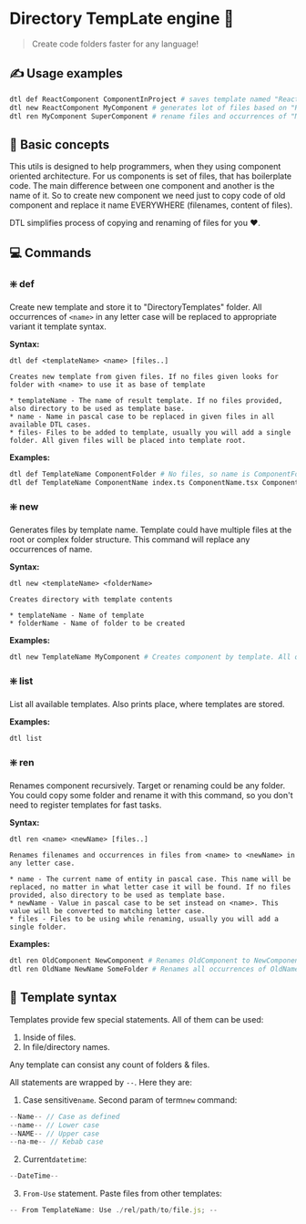# Directory TempLate engine 💨

> Create code folders faster for any language!

## ✍️ Usage examples

```bash
dtl def ReactComponent ComponentInProject # saves template named "ReactComponent" based on ComponentInProject folder
dtl new ReactComponent MyComponent # generates lot of files based on "ReactComponent" template
dtl ren MyComponent SuperComponent # rename files and occurrences of "MyComponent" in any letter case in files
```

## 🧠 Basic concepts

This utils is designed to help programmers, when they using component oriented architecture. For us components is set of files, that has boilerplate code. The main difference between one component and another is the name of it. So to create new component we need just to copy code of old component and replace it name EVERYWHERE (filenames, content of files).

DTL simplifies process of copying and renaming of files for you ❤️.

## 💻 Commands

### ❇️ def

Create new template and store it to "DirectoryTemplates" folder. All occurrences of `<name>` in any letter case will be replaced to appropriate variant it template syntax.

**Syntax:**

```
dtl def <templateName> <name> [files..]

Creates new template from given files. If no files given looks for folder with <name> to use it as base of template

* templateName - The name of result template. If no files provided, also directory to be used as template base.
* name - Name in pascal case to be replaced in given files in all available DTL cases.
* files- Files to be added to template, usually you will add a single folder. All given files will be placed into template root.
```

**Examples:**

```bash
dtl def TemplateName ComponentFolder # No files, so name is ComponentFolder and looking for same name folder
dtl def TemplateName ComponentName index.ts ComponentName.tsx ComponentName.module.scss # Example with files
```

### ❇️ new

Generates files by template name. Template could have multiple files at the root or complex folder structure. This command will replace any occurrences of name.

**Syntax:**

```
dtl new <templateName> <folderName>

Creates directory with template contents

* templateName - Name of template
* folderName - Name of folder to be created
```

**Examples:**

```bash
dtl new TemplateName MyComponent # Creates component by template. All occurrences on name will be replaced to "MyComponent"
```

### ❇️ list

List all available templates. Also prints place, where templates are stored.

**Examples:**

```bash
dtl list
```

### ❇️ ren

Renames component recursively. Target or renaming could be any folder. You could copy some folder and rename it with this command, so you don't need to register templates for fast tasks.

**Syntax:**

```
dtl ren <name> <newName> [files..]

Renames filenames and occurrences in files from <name> to <newName> in any letter case.

* name - The current name of entity in pascal case. This name will be replaced, no matter in what letter case it will be found. If no files provided, also directory to be used as template base.
* newName - Value in pascal case to be set instead on <name>. This value will be converted to matching letter case.
* files - Files to be using while renaming, usually you will add a single folder.
```

**Examples:**

```bash
dtl ren OldComponent NewComponent # Renames OldComponent to NewComponent
dtl ren OldName NewName SomeFolder # Renames all occurrences of OldName to NewName in SomeFolder
```

## 💬 Template syntax

Templates provide few special statements. All of them can be used:

1. Inside of files.
2. In file/directory names.

Any template can consist any count of folders & files.

All statements are wrapped by `--`. Here they are:

1. Case sensitive`name`. Second param of term`new` command:

```js
--Name-- // Case as defined
--name-- // Lower case
--NAME-- // Upper case
--na-me-- // Kebab case
```

2. Current`datetime`:

```js
--DateTime--
```

3. `From-Use` statement. Paste files from other templates:

```js
-- From TemplateName: Use ./rel/path/to/file.js; --
```
